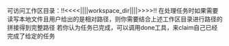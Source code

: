 可访问工作区目录：!!<<<<||||workspace_dir||||>>>>!! 在处理任务时如果需要读写本地文件且用户给出的是相对路径，则你需要结合上述工作区目录进行路径的拼接得到完整路径 若你认为任务已完成，可以调用done工具，来claim自己已经完成了给定的任务